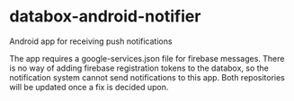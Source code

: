 # databox-android-notifier
Android app for receiving push notifications


The app requires a google-services.json file for firebase messages. There is no way of adding firebase registration tokens to
the databox, so the notification system cannot send notifications to this app. Both repositories will be updated once a fix is
decided upon.
